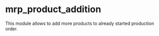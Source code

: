 
mrp_product_addition
===========
This module allows to add more products to already started production order.